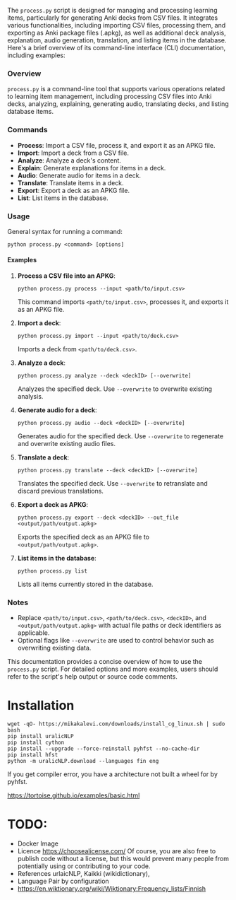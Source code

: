 ﻿The `process.py` script is designed for managing and processing learning items, particularly for generating Anki decks from CSV files. It integrates various functionalities, including importing CSV files, processing them, and exporting as Anki package files (.apkg), as well as additional deck analysis, explanation, audio generation, translation, and listing items in the database. Here's a brief overview of its command-line interface (CLI) documentation, including examples:

### Overview

`process.py` is a command-line tool that supports various operations related to learning item management, including processing CSV files into Anki decks, analyzing, explaining, generating audio, translating decks, and listing database items.

### Commands

- **Process**: Import a CSV file, process it, and export it as an APKG file.
- **Import**: Import a deck from a CSV file.
- **Analyze**: Analyze a deck's content.
- **Explain**: Generate explanations for items in a deck.
- **Audio**: Generate audio for items in a deck.
- **Translate**: Translate items in a deck.
- **Export**: Export a deck as an APKG file.
- **List**: List items in the database.

### Usage

General syntax for running a command:

```
python process.py <command> [options]
```

#### Examples

1. **Process a CSV file into an APKG**:
   ```
   python process.py process --input <path/to/input.csv>
   ```
   This command imports `<path/to/input.csv>`, processes it, and exports it as an APKG file.

2. **Import a deck**:
   ```
   python process.py import --input <path/to/deck.csv>
   ```
   Imports a deck from `<path/to/deck.csv>`.

3. **Analyze a deck**:
   ```
   python process.py analyze --deck <deckID> [--overwrite]
   ```
   Analyzes the specified deck. Use `--overwrite` to overwrite existing analysis.

4. **Generate audio for a deck**:
   ```
   python process.py audio --deck <deckID> [--overwrite]
   ```
   Generates audio for the specified deck. Use `--overwrite` to regenerate and overwrite existing audio files.

5. **Translate a deck**:
   ```
   python process.py translate --deck <deckID> [--overwrite]
   ```
   Translates the specified deck. Use `--overwrite` to retranslate and discard previous translations.

6. **Export a deck as APKG**:
   ```
   python process.py export --deck <deckID> --out_file <output/path/output.apkg>
   ```
   Exports the specified deck as an APKG file to `<output/path/output.apkg>`.

7. **List items in the database**:
   ```
   python process.py list
   ```
   Lists all items currently stored in the database.

### Notes

- Replace `<path/to/input.csv>`, `<path/to/deck.csv>`, `<deckID>`, and `<output/path/output.apkg>` with actual file paths or deck identifiers as applicable.
- Optional flags like `--overwrite` are used to control behavior such as overwriting existing data.

This documentation provides a concise overview of how to use the `process.py` script. For detailed options and more examples, users should refer to the script's help output or source code comments.






# Installation 

```
wget -qO- https://mikakalevi.com/downloads/install_cg_linux.sh | sudo bash
pip install uralicNLP
pip install cython
pip install --upgrade --force-reinstall pyhfst --no-cache-dir
pip install hfst
python -m uralicNLP.download --languages fin eng
```

If you get compiler error, you have a architecture not built a wheel for by pyhfst. 


https://tortoise.github.io/examples/basic.html


# TODO: 
- Docker Image
- Licence https://choosealicense.com/
  Of course, you are also free to publish code without a license, but this would prevent many people from potentially using or contributing to your code.
- References urlaicNLP, Kaikki (wikidictionary),
- Language Pair by configuration
- https://en.wiktionary.org/wiki/Wiktionary:Frequency_lists/Finnish